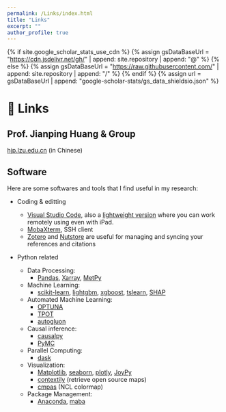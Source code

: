 ```yaml
---
permalink: /Links/index.html
title: "Links"
excerpt: ""
author_profile: true
---
```


{% if site.google_scholar_stats_use_cdn %}
{% assign gsDataBaseUrl = "https://cdn.jsdelivr.net/gh/" | append: site.repository | append: "@" %}
{% else %}
{% assign gsDataBaseUrl = "https://raw.githubusercontent.com/" | append: site.repository | append: "/" %}
{% endif %}
{% assign url = gsDataBaseUrl | append: "google-scholar-stats/gs_data_shieldsio.json" %}

# 🔗 Links

## Prof. Jianping Huang & Group

<a target="_blank" href="https://hjp.lzu.edu.cn/">hjp.lzu.edu.cn</a> (in Chinese)

## Software
Here are some softwares and tools that I find useful in my research:
- Coding & editting
  - [Visual Studio Code](https://code.visualstudio.com/), also a [lightweight version](https://vscode.dev/) where you can work remotely using even with iPad.
  - [MobaXterm](https://mobaxterm.mobatek.net/), SSH client
  - [Zotero](https://www.zotero.org/) and [Nutstore](https://www.jianguoyun.com/) are useful for managing and syncing your references and citations

- Python related
  - Data Processing: 
    - [Pandas](https://pandas.pydata.org/), [Xarray](https://docs.xarray.dev/en/stable/), [MetPy](https://unidata.github.io/MetPy/latest/index.html)
  - Machine Learning: 
    - [scikit-learn](https://scikit-learn.org/), [lightgbm](https://lightgbm.readthedocs.io/en/stable/), [xgboost](https://xgboost.readthedocs.io/en/stable/), [tslearn](https://tslearn.readthedocs.io/en/stable/), [SHAP](https://shap.readthedocs.io/en/latest/)
  - Automated Machine Learning: 
    - [OPTUNA](https://optuna.org/)
    - [TPOT](http://epistasislab.github.io/tpot/) 
    - [autogluon](https://auto.gluon.ai/stable/index.html)
  - Causal inference:
    - [causalpy](https://causalpy.readthedocs.io/en/latest/)
    - [PyMC](https://www.pymc.io/welcome.html)
  - Parallel Computing: 
    - [dask](https://www.dask.org/)
  - Visualization: 
    - [Matplotlib](https://matplotlib.org/), [seaborn](https://seaborn.pydata.org/), [plotly](https://plotly.com/), [JoyPy](https://github.com/leotac/joypy)
    - [contextily](https://contextily.readthedocs.io/en/latest/) (retrieve open source maps) 
    - [cmpas](https://github.com/hhuangwx/cmaps) (NCL colormap)
  - Package Management: 
    - [Anaconda](https://docs.conda.io/en/latest/), [maba](https://mamba.readthedocs.io/en/latest/)


